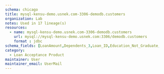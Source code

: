 ```yaml
---
schema: chicago
title: mysql-kensu-demo.usnek.com-3306-demodb.customers
organization: Lab
notes: Used in 17 lineage(s)
resources:
  - name: mysql-kensu-demo.usnek.com-3306-demodb.customers 
    url: mysql://mysql-kensu-demo.usnek.com:3306/demodb.customers 
    format : jdbc
schema_fields: [LoanAmount,Dependents_3,Loan_ID,Education_Not_Graduate,Credit_History,Married_Yes,ApplicantIncome,Property_Area_Semiurban,Dependents_1,Property_Area_Urban,p0,Loan_Amount_Term,Date_record,predict,CoapplicantIncome,Dependents_2,p1,Self_Employed_Yes]
category:
  - Loan Acceptance Product
maintainer: User
maintainer_email: UserMail
---
```

